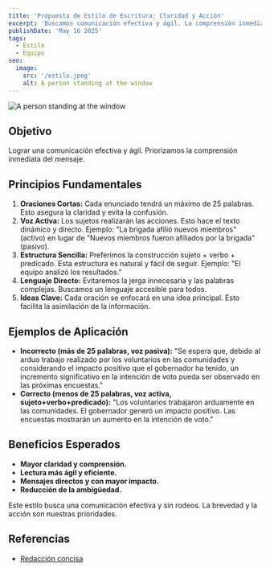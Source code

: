 ```yaml
---
title: 'Propuesta de Estilo de Escritura: Claridad y Acción'
excerpt: 'Buscamos comunicación efectiva y ágil. La comprensión inmediata es prioridad La propuesta son oraciones cortas, voz activa, estructura sencilla y lenguaje directo. Los beneficios serán una mayor claridad, una lectura ágil, mensajes directos y menos ambigüedad. Este estilo prioriza brevedad y acción para comunicar eficazmente.'
publishDate: 'May 16 2025'
tags:
  - Estilo
  - Equipo
seo:
  image:
    src: '/estilo.jpeg'
    alt: A person standing at the window
---
```


![A person standing at the window](/estilo.jpeg)

## Objetivo
Lograr una comunicación efectiva y ágil.
Priorizamos la comprensión inmediata del mensaje.

## Principios Fundamentales

1. **Oraciones Cortas:** Cada enunciado tendrá un máximo de 25 palabras. Esto asegura la claridad y evita la confusión.
2. **Voz Activa:** Los sujetos realizarán las acciones. Esto hace el texto dinámico y directo. Ejemplo: "La brigada afilió nuevos miembros" (activo) en lugar de "Nuevos miembros fueron afiliados por la brigada" (pasivo).
3. **Estructura Sencilla:** Preferimos la construcción sujeto + verbo + predicado. Esta estructura es natural y fácil de seguir. Ejemplo: "El equipo analizó los resultados."
4. **Lenguaje Directo:** Evitaremos la jerga innecesaria y las palabras complejas. Buscamos un lenguaje accesible para todos.
5. **Ideas Clave:** Cada oración se enfocará en una idea principal. Esto facilita la asimilación de la información.

## Ejemplos de Aplicación

- **Incorrecto (más de 25 palabras, voz pasiva):** "Se espera que, debido al arduo trabajo realizado por los voluntarios en las comunidades y considerando el impacto positivo que el gobernador ha tenido, un incremento significativo en la intención de voto pueda ser observado en las próximas encuestas."
- **Correcto (menos de 25 palabras, voz activa, sujeto+verbo+predicado):** "Los voluntarios trabajaron arduamente en las comunidades. El gobernador generó un impacto positivo. Las encuestas mostrarán un aumento en la intención de voto."

## Beneficios Esperados

- **Mayor claridad y comprensión.**
- **Lectura más ágil y eficiente.**
- **Mensajes directos y con mayor impacto.**
- **Reducción de la ambigüedad.**

Este estilo busca una comunicación efectiva y sin rodeos.
La brevedad y la acción son nuestras prioridades.

## Referencias

- [Redacción concisa](https://www.springer.com/la/authors-editors/tutoriales-de-autores-y-revisores/writinginenglish/concise-writing/12111712?srsltid=AfmBOorhiqWRXK8bLDmLVC-IQToF5blu34TtskThTAinWg2Tevq-aaO5)